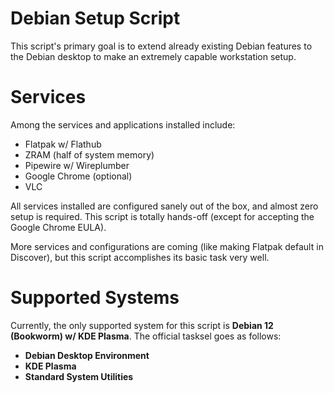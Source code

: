 # Debian Setup Script
This script's primary goal is to extend already existing Debian features to the Debian desktop to make an extremely capable workstation setup.

# Services
Among the services and applications installed include:
- Flatpak w/ Flathub
- ZRAM (half of system memory)
- Pipewire w/ Wireplumber
- Google Chrome (optional)
- VLC

All services installed are configured sanely out of the box, and almost zero setup is required. This script is totally hands-off (except for accepting the Google Chrome EULA).

More services and configurations are coming (like making Flatpak default in Discover), but this script accomplishes its basic task very well.

# Supported Systems
Currently, the only supported system for this script is **Debian 12 (Bookworm) w/ KDE Plasma**. The official tasksel goes as follows:


- **Debian Desktop Environment**
- **KDE Plasma**
- **Standard System Utilities**
